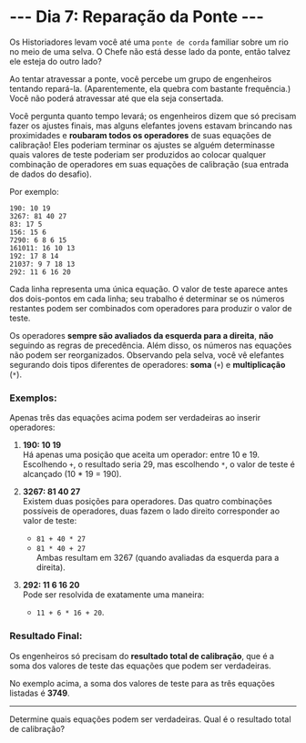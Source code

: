 # --- Dia 7: Reparação da Ponte ---

Os Historiadores levam você até uma `ponte de corda` familiar sobre um rio no meio de uma selva. O Chefe não está desse lado da ponte, então talvez ele esteja do outro lado?

Ao tentar atravessar a ponte, você percebe um grupo de engenheiros tentando repará-la. (Aparentemente, ela quebra com bastante frequência.) Você não poderá atravessar até que ela seja consertada.

Você pergunta quanto tempo levará; os engenheiros dizem que só precisam fazer os ajustes finais, mas alguns elefantes jovens estavam brincando nas proximidades e **roubaram todos os operadores** de suas equações de calibração! Eles poderiam terminar os ajustes se alguém determinasse quais valores de teste poderiam ser produzidos ao colocar qualquer combinação de operadores em suas equações de calibração (sua entrada de dados do desafio).

Por exemplo:
```
190: 10 19
3267: 81 40 27
83: 17 5
156: 15 6
7290: 6 8 6 15
161011: 16 10 13
192: 17 8 14
21037: 9 7 18 13
292: 11 6 16 20
```
Cada linha representa uma única equação. O valor de teste aparece antes dos dois-pontos em cada linha; seu trabalho é determinar se os números restantes podem ser combinados com operadores para produzir o valor de teste.

Os operadores **sempre são avaliados da esquerda para a direita**, **não** seguindo as regras de precedência. Além disso, os números nas equações não podem ser reorganizados. Observando pela selva, você vê elefantes segurando dois tipos diferentes de operadores: **soma** (`+`) e **multiplicação** (`*`).

### Exemplos:

Apenas três das equações acima podem ser verdadeiras ao inserir operadores:

1. **190: 10 19**  
   Há apenas uma posição que aceita um operador: entre 10 e 19. Escolhendo `+`, o resultado seria 29, mas escolhendo `*`, o valor de teste é alcançado (10 * 19 = 190).

2. **3267: 81 40 27**  
   Existem duas posições para operadores. Das quatro combinações possíveis de operadores, duas fazem o lado direito corresponder ao valor de teste:
    - `81 + 40 * 27`
    - `81 * 40 + 27`  
      Ambas resultam em 3267 (quando avaliadas da esquerda para a direita).

3. **292: 11 6 16 20**  
   Pode ser resolvida de exatamente uma maneira:
    - `11 + 6 * 16 + 20`.

### Resultado Final:

Os engenheiros só precisam do **resultado total de calibração**, que é a soma dos valores de teste das equações que podem ser verdadeiras.

No exemplo acima, a soma dos valores de teste para as três equações listadas é **3749**.

---

Determine quais equações podem ser verdadeiras. Qual é o resultado total de calibração?
